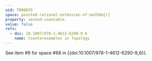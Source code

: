 ```yaml
---
uid: T000835
space: pointed-rational-extension-of-mathbb{r}
property: second-countable
value: false
refs:
  - doi: 10.1007/978-1-4612-6290-9_6
    name: Counterexamples in Topology
---
```

See item #9 for space #68 in {{doi:10.1007/978-1-4612-6290-9_6}}.
